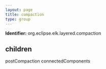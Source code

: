 ```yaml
---
layout: page
title: compaction
type: group
---
```

**Identifier:** org.eclipse.elk.layered.compaction
## children

postCompaction
connectedComponents


